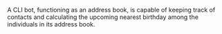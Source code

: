 A CLI bot, functioning as an address book, is capable of keeping track of contacts and calculating the upcoming nearest birthday among the individuals in its address book.

